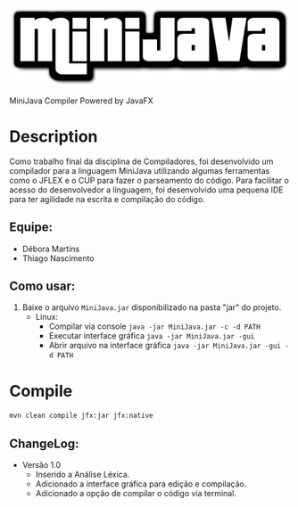 <img src="https://raw.githubusercontent.com/thiagodnf/minijava/master/src/main/resources/images/name.png" />

MiniJava Compiler Powered by JavaFX


# Description

Como trabalho final da disciplina de Compiladores, foi desenvolvido um compilador para a linguagem MiniJava utilizando algumas ferramentas como o JFLEX e o CUP para fazer o parseamento do código. Para facilitar o acesso do desenvolvedor a linguagem, foi desenvolvido uma pequena IDE para ter agilidade na escrita e compilação do código.

Equipe:
-----------
- Débora Martins
- Thiago Nascimento

Como usar:
-----------
1. Baixe o arquivo `MiniJava.jar` disponibilizado na pasta "jar" do projeto.
    - Linux:
        - Compilar via console `java -jar MiniJava.jar -c -d PATH`
        - Executar interface gráfica `java -jar MiniJava.jar -gui`
        - Abrir arquivo na interface gráfica `java -jar MiniJava.jar -gui -d PATH`        

# Compile 

```sh
mvn clean compile jfx:jar jfx:native
```

ChangeLog:
-----------
- Versão 1.0
    - Inserido a Análise Léxica.
    - Adicionado a interface gráfica para edição e compilação.
    - Adicionado a opção de compilar o código via terminal.
    

